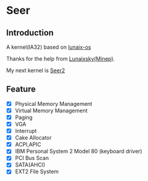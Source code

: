 # Seer
## Introduction
A kernel(IA32) based on [lunaix-os](https://github.com/Minep/lunaix-os/)

Thanks for the help from [Lunaixsky(Minep)](https://github.com/Minep).

My next kernel is [Seer2](https://github.com/FFreestanding/Seer2)

## Feature
- [x] Physical Memory Management
- [x] Virtual Memory Management
- [x] Paging
- [x] VGA
- [x] Interrupt
- [x] Cake Allocator
- [x] ACPI,APIC
- [x] IBM Personal System 2 Model 80 (keyboard driver)
- [x] PCI Bus Scan
- [x] SATA(AHCI)
- [x] EXT2 File System
